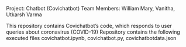 Project: Chatbot (Covichatbot)
Team Members: William Mary, Vanitha, Utkarsh Varma

This repository contains Covichatbot’s code, which responds to user queries about coronavirus (COVID-19)
Repository contains the following executed files covichatbot.ipynb, covichatbot.py, covichatbotdata.json
